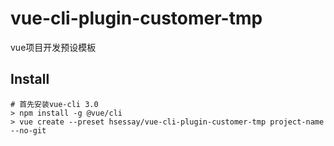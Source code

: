 # vue-cli-plugin-customer-tmp

vue项目开发预设模板 
## Install

```
# 首先安装vue-cli 3.0
> npm install -g @vue/cli
> vue create --preset hsessay/vue-cli-plugin-customer-tmp project-name --no-git

``` 
#  
